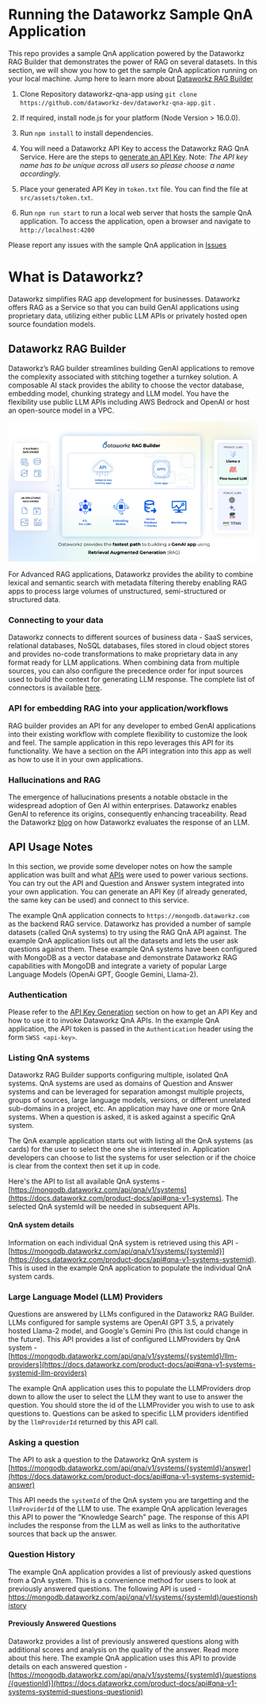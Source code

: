 # Running the Dataworkz Sample QnA Application
This repo provides a sample QnA application powered by the Dataworkz RAG Builder that demonstrates the power of RAG on several datasets. In this section, we will show you how to get the sample QnA application running on your local machine.
Jump here to learn more about [Dataworkz RAG Builder](#what-is-dataworkz)

1. Clone Repository dataworkz-qna-app using `git clone https://github.com/dataworkz-dev/dataworkz-qna-app.git` .

2. If required, install node.js for your platform (Node Version > 16.0.0).

3. Run `npm install` to install dependencies.

4. You will need a Dataworkz API Key to access the Dataworkz RAG QnA Service. Here are the steps to [generate an API Key](generate-api-key). Note: *The API key name has to be unique across all users so please choose a name accordingly.*

5. Place your generated API Key in `token.txt` file. 
You can find the file at `src/assets/token.txt`.

6. Run `npm run start` to run a local web server that hosts the sample QnA application. To access the application, open a browser and navigate to `http://localhost:4200`
   
Please report any issues with the sample QnA application in [Issues](https://github.com/dataworkz-dev/dataworkz-qna-app/issues) 

# What is Dataworkz?
Dataworkz simplifies RAG app development for businesses. Dataworkz offers RAG as a Service so that you can build GenAI applications using proprietary data, utilizing either public LLM APIs or privately hosted open source foundation models.

## Dataworkz RAG Builder
Dataworkz’s RAG builder streamlines building GenAI applications to remove the complexity associated with stitching together a turnkey solution. A composable AI stack provides the ability to choose the vector database, embedding model, chunking strategy and LLM model. You have the flexibility use public LLM APIs including AWS Bedrock and OpenAI or host an open-source model in a VPC.

![](Dataworkz-RAG-Builder.png)

For Advanced RAG applications, Dataworkz provides the ability to combine lexical and semantic search with metadata filtering thereby enabling RAG apps to process large volumes of unstructured, semi-structured or structured data. 

### Connecting to your data
Dataworkz connects to different sources of business data - SaaS services, relational databases, NoSQL databases, files stored in cloud object stores and provides no-code transformations to make proprietary data in any format ready for LLM applications. When combining data from multiple sources, you can also configure the precedence order for input sources used to build the context for generating LLM response. The complete list of connectors is available [here](https://www.dataworkz.com/connectors/). 

### API for embedding RAG into your application/workflows
RAG builder provides an API for any developer to embed GenAI applications into their existing workflow with complete flexibility to customize the look and feel. The sample application in this repo leverages this API for its functionality. We have a section on the API integration into this app as well as how to use it in your own applications.

### Hallucinations and RAG
The emergence of hallucinations presents a notable obstacle in the widespread adoption of Gen AI within enterprises. Dataworkz enables GenAI to reference its origins, consequently enhancing traceability. Read the Dataworkz  [blog](https://www.dataworkz.com/2023/12/21/how-to-evaluate-response-of-a-rag-empowered-llm/) on how Dataworkz evaluates the response of an LLM.

## API Usage Notes
In this section, we provide some developer notes on how the sample application was built and what [APIs](https://docs.dataworkz.com/product-docs/api) were used to power various sections. You can try out the API and Question and Answer system integrated into your own application. You can generate an API Key (if already generated, the same key can be used) and connect to this service.

The example QnA application connects to `https://mongodb.dataworkz.com` as the backend RAG service. Dataworkz has provided a number of sample datasets (called QnA systems) to try using the RAG QnA API against. The example QnA application lists out all the datasets and lets the user ask questions against them. These example QnA systems have been configured with MongoDB as a vector database and demonstrate Dataworkz RAG capabilities with MongoDB and integrate a variety of popular Large Language Models (OpenAi GPT, Google Gemini, Llama-2).

### Authentication
Please refer to the [API Key Generation](https://docs.dataworkz.com/product-docs/api-key-generation/generate-api-key-in-dataworkz) section on how to get an API Key and how to use it to invoke Dataworkz QnA APIs. In the example QnA application, the API token is passed in the `Authentication` header using the form `SWSS <api-key>`.

### Listing QnA systems
Dataworkz RAG Builder supports configuring multiple, isolated QnA systems. QnA systems are used as domains of Question and Answer systems and can be leveraged for separation amongst multiple projects, groups of sources, large language models, versions, or different unrelated sub-domains in a project, etc. An application may have one or more QnA systems. When a question is asked, it is asked against a specific QnA system. 

The QnA example application  starts out with listing all the QnA systems (as cards) for the user to select the one she is interested in. Application developers can choose to list the systems for user selection or if the choice is clear from the context then set it up in code. 

Here's the API to list all available QnA systems - [https://mongodb.dataworkz.com/api/qna/v1/systems](https://docs.dataworkz.com/product-docs/api#qna-v1-systems).
The selected QnA systemId will be needed in subsequent APIs.

#### QnA system details
Information on each individual QnA system is retrieved using this API - [https://mongodb.dataworkz.com/api/qna/v1/systems/{systemId}](https://docs.dataworkz.com/product-docs/api#qna-v1-systems-systemid). This is used in the example QnA application to populate the individual QnA system cards.

### Large Language Model (LLM) Providers
Questions are answered by LLMs configured in the Dataworkz RAG Builder. LLMs configured for sample systems are OpenAI GPT 3.5, a privately hosted Llama-2 model, and Google's Gemini Pro (this list could change in the future). This API provides a list of configured LLMProviders by QnA system - [https://mongodb.dataworkz.com/api/qna/v1/systems/{systemId}/llm-providers](https://docs.dataworkz.com/product-docs/api#qna-v1-systems-systemid-llm-providers)

The example QnA application uses this to populate the LLMProviders drop down to allow the user to select the LLM they want to use to answer the question.
You should store the id of the LLMProvider you wish to use to ask questions to. Questions can be asked to specific LLM providers identified by the `llmProviderId` returned by this API call.

### Asking a question
The API to ask a question to the Dataworkz QnA system is [https://mongodb.dataworkz.com/api/qna/v1/systems/{systemId}/answer](https://docs.dataworkz.com/product-docs/api#qna-v1-systems-systemid-answer)

This API needs the `systemId` of the QnA system you are targetting and the `llmProviderId` of the LLM to use. The example QnA application leverages this API to power the "Knowledge Search" page. The response of this API includes the response from the LLM as well as links to the authoritative sources that back up the answer.

### Question History
The example QnA application provides a list of previously asked questions from a QnA system. This is a convenience method for users to look at previously answered questions. The following API is used - [https://mongodb.dataworkz.com/api/qna/v1/systems/{systemId)/questionshistory](https://mongodb.dataworkz.com/api/qna/v1/systems/{systemId}/questionshistory)

#### Previously Answered Questions
Dataworkz provides a list of previously answered questions along with additional scores and analysis on the quality of the answer. Read more about this here. The example QnA application uses this API to provide details on each answered question - [https://mongodb.dataworkz.com/api/qna/v1/systems/{systemId}/questions/{questionId}](https://docs.dataworkz.com/product-docs/api#qna-v1-systems-systemid-questions-questionid)



